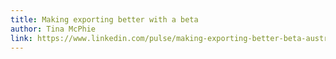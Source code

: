 ```yaml
---
title: Making exporting better with a beta
author: Tina McPhie
link: https://www.linkedin.com/pulse/making-exporting-better-beta-australian-department-of-agricultu/
---
```

